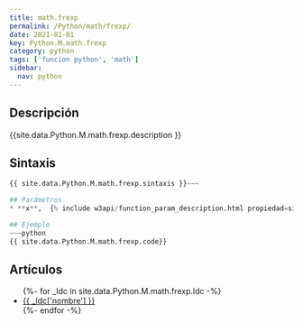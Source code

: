 ```yaml
---
title: math.frexp
permalink: /Python/math/frexp/
date: 2021-01-01
key: Python.M.math.frexp
category: python
tags: ['funcion python', 'math']
sidebar: 
  nav: python
---
```


## Descripción
{{site.data.Python.M.math.frexp.description }}

## Sintaxis
~~~python
{{ site.data.Python.M.math.frexp.sintaxis }}~~~

## Parámetros
* **x**,  {% include w3api/function_param_description.html propiedad=site.data.Python.M.math.frexp valor="x" %}

## Ejemplo
~~~python
{{ site.data.Python.M.math.frexp.code}}
~~~

## Artículos
<ul>
{%- for _ldc in site.data.Python.M.math.frexp.ldc -%}
   <li>
       <a href="{{_ldc['url'] }}">{{ _ldc['nombre'] }}</a>
   </li>
{%- endfor -%}
</ul>
